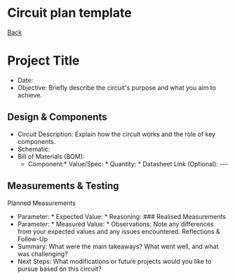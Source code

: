 # Circuit plan template

[Back](../README.md)

# Project Title
 * Date:
 * Objective: Briefly describe the circuit's purpose and what you aim to achieve.

## Design & Components
 * Circuit Description: Explain how the circuit works and the role of key components.
 * Schematic: 
 * Bill of Materials (BOM):
   * Component:* Value/Spec: * Quantity: * Datasheet Link (Optional): ---

## Measurements & Testing
Planned Measurements
 * Parameter: * Expected Value: * Reasoning: ### Realised Measurements
 * Parameter: * Measured Value: * Observations: Note any differences from your expected values and any issues encountered.
Reflections & Follow-Up
 * Summary: What were the main takeaways? What went well, and what was challenging?
 * Next Steps: What modifications or future projects would you like to pursue based on this circuit?
